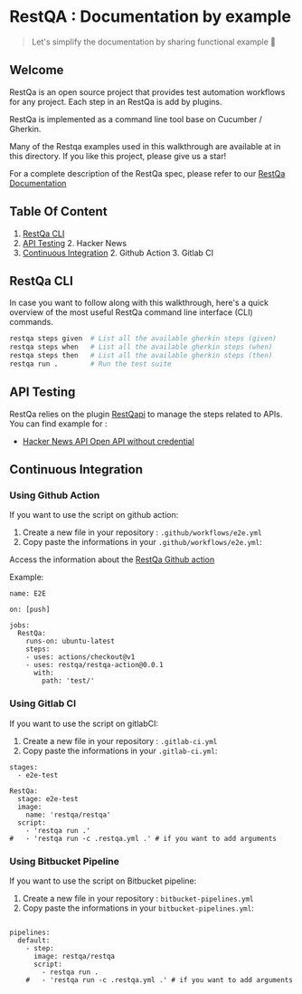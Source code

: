 # RestQA : Documentation by example

> Let's simplify the documentation by sharing functional example 🥳

## Welcome

RestQa is an open source project that provides test automation workflows for any project.
Each step in an RestQa is add by plugins.

RestQa is implemented as a command line tool base on Cucumber / Gherkin.

Many of the Restqa examples used in this walkthrough are available at in this directory.
If you like this project, please give us a star!

For a complete description of the RestQa spec, please refer to our [RestQa Documentation](http://github.com/restqa/restqa)

## Table Of Content

1. [RestQa CLI](#restqa-cli)
1. [API Testing](#api-testing)
	2. 	Hacker News
1. [Continuous Integration](#continuous-integration)
	2. Github Action
	3. Gitlab CI


## RestQa CLI

In case you want to follow along with this walkthrough, here's a quick overview of the most useful RestQa command line interface (CLI) commands.

```sh
restqa steps given  # List all the available gherkin steps (given)
restqa steps when   # List all the available gherkin steps (when)
restqa steps then   # List all the available gherkin steps (then)
restqa run .        # Run the test suite
```

## API Testing

RestQa relies on the plugin [RestQapi](https://restqa.io/restqapi.html) to manage the steps related to APIs.
You can find example for :
* [Hacker News API Open API without credential](./hacker-news)


## Continuous Integration

### Using Github Action

If you want to use the script on github action:

1. Create a new file in your repository : `.github/workflows/e2e.yml`
2. Copy paste the informations in your `.github/workflows/e2e.yml`:

Access the information about the [RestQa Github action](https://github.com/restqa/restqa-action)

Example: 

```
name: E2E

on: [push]

jobs:
  RestQa:
    runs-on: ubuntu-latest
    steps:
    - uses: actions/checkout@v1
    - uses: restqa/restqa-action@0.0.1
      with:
        path: 'test/'
```

### Using Gitlab CI


If you want to use the script on gitlabCI:

1. Create a new file in your repository : `.gitlab-ci.yml`
2. Copy paste the informations in your `.gitlab-ci.yml`:

```
stages:
  - e2e-test

RestQa:
  stage: e2e-test
  image:
    name: 'restqa/restqa'
  script:
    - 'restqa run .'
#   - 'restqa run -c .restqa.yml .' # if you want to add arguments
```

### Using Bitbucket Pipeline


If you want to use the script on Bitbucket pipeline:

1. Create a new file in your repository : `bitbucket-pipelines.yml`
2. Copy paste the informations in your `bitbucket-pipelines.yml`:

```

pipelines:
  default:
    - step:
      image: restqa/restqa
      script:
        - restqa run .
    #   - 'restqa run -c .restqa.yml .' # if you want to add arguments
```


